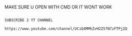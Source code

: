 MAKE SURE U OPEN WITH CMD OR IT WONT WORK


















                                                                                   SUBSCRIBE 2 YT CHANNEL
                                                                                   https://www.youtube.com/channel/UCiQ4MMkZvH2ZSfN7zFTPj2Q
